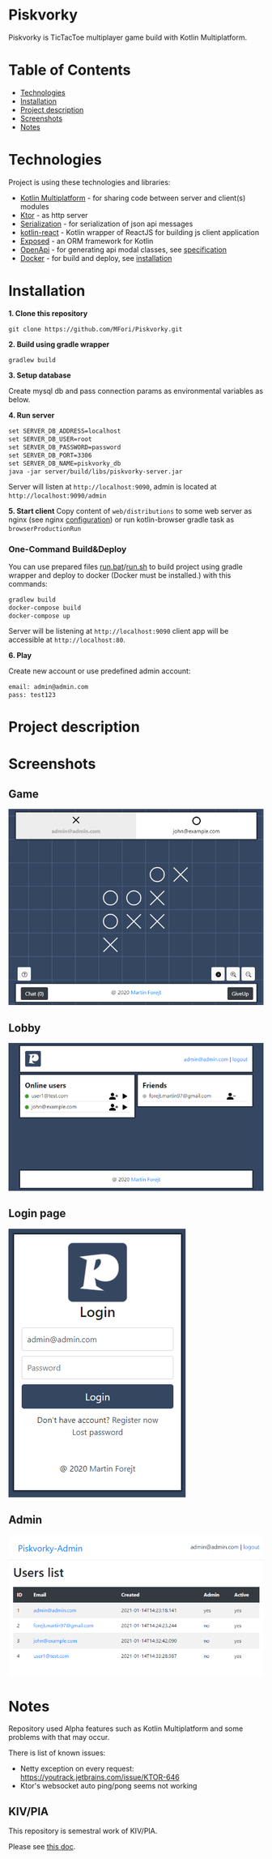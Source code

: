 # Piskvorky
Piskvorky is TicTacToe multiplayer game build with Kotlin Multiplatform.

Table of Contents
============
<!--ts-->
* [Technologies](#technologies)
* [Installation](#installation)
* [Project description](#project-description)
* [Screenshots](#screenshots)
* [Notes](#notes)
<!--te-->
Technologies
============
Project is using these technologies and libraries:
- [Kotlin Multiplatform](https://kotlinlang.org/docs/reference/multiplatform.html)
  \- for sharing code between server and client(s) modules
- [Ktor](https://github.com/ktorio/ktor)
  \- as http server
- [Serialization](https://github.com/Kotlin/kotlinx.serialization)
  \- for serialization of json api messages 
- [kotlin-react](https://github.com/JetBrains/kotlin-wrappers/tree/master/kotlin-react)
  \- Kotlin wrapper of ReactJS for building js client application 
- [Exposed](https://github.com/JetBrains/Exposed)
  \- an ORM framework for Kotlin
- [OpenApi](https://www.openapis.org/)
  \- for generating api modal classes, see [specification](domain/api/specs/piskvorky-v1.0.yaml)
- [Docker](https://www.docker.com/)
  \- for build and deploy, see [installation](#installation)


Installation
============
**1. Clone this repository**
```
git clone https://github.com/MFori/Piskvorky.git
```
**2. Build using gradle wrapper**
```
gradlew build
```
**3. Setup database**

Create mysql db and pass connection params as environmental variables as below.

**4. Run server**
```
set SERVER_DB_ADDRESS=localhost
set SERVER_DB_USER=root
set SERVER_DB_PASSWORD=password
set SERVER_DB_PORT=3306
set SERVER_DB_NAME=piskvorky_db
java -jar server/build/libs/piskvorky-server.jar
```
Server will listen at ```http://localhost:9090```, admin is located at ```http://localhost:9090/admin```

**5. Start client**
Copy content of ```web/distributions``` to some web server as nginx (see nginx [configuration](web/nginx.conf)) or run kotlin-browser gradle task as ```browserProductionRun``` 


### One-Command Build&Deploy
You can use prepared files [run.bat](run.bat)/[run.sh](run.sh) to build project using gradle wrapper and deploy to docker
(Docker must  be installed.) with this commands:
```
gradlew build 
docker-compose build
docker-compose up
```
Server will be listening at ```http://localhost:9090``` client app will be accessible at ```http://localhost:80```. 

**6. Play**

Create new account or use predefined admin account:
```
email: admin@admin.com
pass: test123
```

Project description
============

Screenshots
============
Game
-----
![](doc/img/game.png)

Lobby
-----
![](doc/img/lobby.png)

Login page
-----
![](doc/img/login.png)

Admin
-----
![](doc/img/admin.png)

Notes
============
Repository used Alpha features such as Kotlin Multiplatform and some problems with that may occur.

There is list of known issues:
- Netty exception on every request: https://youtrack.jetbrains.com/issue/KTOR-646
- Ktor's websocket auto ping/pong seems not working

KIV/PIA
-----
This repository is semestral work of KIV/PIA.

Please see [this doc](doc/DOC.md).
